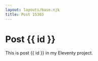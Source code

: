 ```yaml
---
layout: layouts/base.njk
title: Post 15303
---
```


# Post {{ id }}

This is post {{ id }} in my Eleventy project.

